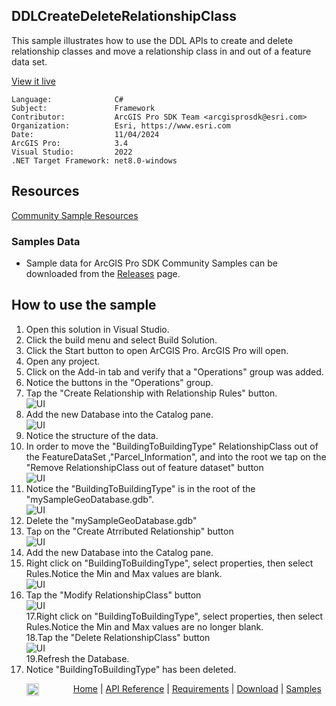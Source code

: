 ## DDLCreateDeleteRelationshipClass

<!-- TODO: Write a brief abstract explaining this sample -->
This sample illustrates how to use the DDL APIs to create and delete relationship classes and move a relationship class in and out of a feature data set.  
  


<a href="https://pro.arcgis.com/en/pro-app/sdk/" target="_blank">View it live</a>

<!-- TODO: Fill this section below with metadata about this sample-->
```
Language:              C#
Subject:               Framework
Contributor:           ArcGIS Pro SDK Team <arcgisprosdk@esri.com>
Organization:          Esri, https://www.esri.com
Date:                  11/04/2024
ArcGIS Pro:            3.4
Visual Studio:         2022
.NET Target Framework: net8.0-windows
```

## Resources

[Community Sample Resources](https://github.com/Esri/arcgis-pro-sdk-community-samples#resources)

### Samples Data

* Sample data for ArcGIS Pro SDK Community Samples can be downloaded from the [Releases](https://github.com/Esri/arcgis-pro-sdk-community-samples/releases) page.  

## How to use the sample
<!-- TODO: Explain how this sample can be used. To use images in this section, create the image file in your sample project's screenshots folder. Use relative url to link to this image using this syntax: ![My sample Image](FacePage/SampleImage.png) -->
1. Open this solution in Visual Studio.
2. Click the build menu and select Build Solution.  
3. Click the Start button to open ArCGIS Pro. ArcGIS Pro will open.      
4. Open any project.  
5. Click on the Add-in tab and verify that a "Operations" group was added.  
6. Notice the buttons in the "Operations" group.  
7. Tap the "Create Relationship with Relationship Rules" button.  
![UI](Screenshots/Screen0.png)  
8. Add the new Database into the Catalog pane.  
![UI](Screenshots/Screen1.png)    
9. Notice the structure of the data.  
10. In order to move the "BuildingToBuildingType" RelationshipClass out of the FeatureDataSet ,"Parcel_Information", and into the root we tap on the "Remove RelationshipClass out of feature dataset" button  
![UI](Screenshots/Screen2.png)  
11. Notice the "BuildingToBuildingType" is in the root of the "mySampleGeoDatabase.gdb".  
![UI](Screenshots/Screen3.png)    
12. Delete the "mySampleGeoDatabase.gdb"  
13. Tap on the "Create Atrributed Relationship" button   
![UI](Screenshots/Screen4.png)   
14. Add the new Database into the Catalog pane.  
15. Right click on "BuildingToBuildingType", select properties, then select Rules.Notice the Min and Max values are blank.  
![UI](Screenshots/Screen5.png)  
16. Tap the "Modify RelationshipClass" button  
![UI](Screenshots/Screen7.png)    
17.Right click on "BuildingToBuildingType", select properties, then select Rules.Notice the Min and Max values are no longer blank.  
18.Tap the "Delete RelationshipClass" button  
![UI](Screenshots/Screen8.png)  
19.Refresh the Database.  
20. Notice "BuildingToBuildingType" has been deleted.  
  

<!-- End -->

&nbsp;&nbsp;&nbsp;&nbsp;&nbsp;&nbsp;<img src="https://esri.github.io/arcgis-pro-sdk/images/ArcGISPro.png"  alt="ArcGIS Pro SDK for Microsoft .NET Framework" height = "20" width = "20" align="top"  >
&nbsp;&nbsp;&nbsp;&nbsp;&nbsp;&nbsp;&nbsp;&nbsp;&nbsp;&nbsp;&nbsp;&nbsp;
[Home](https://github.com/Esri/arcgis-pro-sdk/wiki) | <a href="https://pro.arcgis.com/en/pro-app/latest/sdk/api-reference" target="_blank">API Reference</a> | [Requirements](https://github.com/Esri/arcgis-pro-sdk/wiki#requirements) | [Download](https://github.com/Esri/arcgis-pro-sdk/wiki#installing-arcgis-pro-sdk-for-net) | <a href="https://github.com/esri/arcgis-pro-sdk-community-samples" target="_blank">Samples</a>
